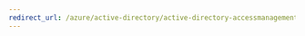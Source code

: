 ```yaml
---
redirect_url: /azure/active-directory/active-directory-accessmanagement-groups-with-advanced-rules
---
```

